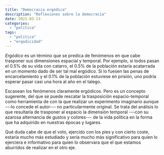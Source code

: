 ```yaml
---
title: "Democracia ergódica"
description: "Reflexiones sobre la democracia"
date: 2021-03-13
categories:
  - "política"
tags:
  - "política"
  - "ergodicidad"
---
```


_Ergódico_ es un término que se predica de fenómenos en que cabe trasponer sus dimensiones espacial y temporal. Por ejemplo, si todos pasan el 0.5% de su vida con catarro, el 0.5% de la población estaría acatarrada en un momento dado de ser tal mal ergódico. Si lo fuesen las penas de encarcelamiento y el 0.1% de la población estuviese en prisión, uno podría esperar pasar casi una hora al año en el talego.

Escasean los fenómenos claramente ergódicos. Pero es un concepto sugerente, del que se puede rescatar la trasposición espacio-temporal como herramienta de con la que realizar un experimento imaginario aunque ---lo concede el autor--- no particularmente original. Se trata del análisis lo que resultaría de trasponer al espacio la dimensión temporal ---con su azarosa alternancia de gustos y colores--- de la vida política en la forma que ha adquirido en nuestras épocas y lugares.

Qué duda cabe de que el voto, ejercido con los pies y con cierto coste, estaría mucho más estudiado y sería mucho más significativo para quien lo ejerciera e informativo para quien lo observara que el que estamos aburridos de realizar en el otro eje.